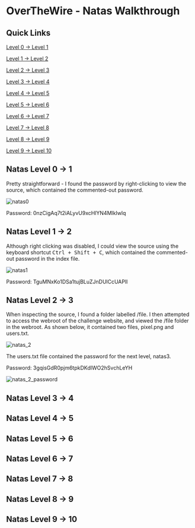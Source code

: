 # OverTheWire - Natas Walkthrough

## Quick Links 
[Level 0 -> Level 1](#natas-level-0---1)

[Level 1 -> Level 2](#natas-level-1---2)

[Level 2 -> Level 3](#natas-level-2---3)

[Level 3 -> Level 4](#natas-level-3---4)

[Level 4 -> Level 5](#natas-level-4---5)

[Level 5 -> Level 6](#natas-level-5---6)

[Level 6 -> Level 7](#natas-level-6---7)

[Level 7 -> Level 8](#natas-level-7---8)

[Level 8 -> Level 9](#natas-level-8---9)

[Level 9 -> Level 10](#natas-level-9---10)

## Natas Level 0 -> 1
Pretty straightforward - I found the password by right-clicking to view the source, which contained the commented-out password.

![natas0](https://github.com/user-attachments/assets/49865529-3f6d-4f5b-975c-200560d6557e)

Password: 0nzCigAq7t2iALyvU9xcHlYN4MlkIwlq 

## Natas Level 1 -> 2
Although right clicking was disabled, I could view the source using the keyboard shortcut  <kbd>Ctrl + Shift + C</kbd>, which contained the commented-out password in the index file.

![natas1](https://github.com/user-attachments/assets/86e828a2-0832-40b7-a0cf-efdeb8c05197)

Password: TguMNxKo1DSa1tujBLuZJnDUlCcUAPlI 

## Natas Level 2 -> 3
When inspecting the source, I found a folder labelled /file. I then attempted to access the webroot of the challenge website, and viewed the /file folder in the webroot. As shown below, it contained two files, pixel.png and users.txt. 

![natas_2](https://github.com/user-attachments/assets/6ccc5a3f-e629-43a2-9c56-cf2b4bef9f2f)

The users.txt file contained the password for the next level, natas3. 

Password: 3gqisGdR0pjm6tpkDKdIWO2hSvchLeYH

![natas_2_password](https://github.com/user-attachments/assets/82014b33-af2f-4fb7-bc1f-0def5a20f41b)






## Natas Level 3 -> 4


## Natas Level 4 -> 5

## Natas Level 5 -> 6

## Natas Level 6 -> 7

## Natas Level 7 -> 8

## Natas Level 8 -> 9

## Natas Level 9 -> 10
